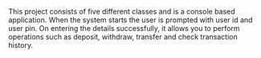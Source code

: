 This project consists of five different classes and is a console based application. When the system starts the user is prompted with user id and user pin. On entering the details successfully, it allows you to
perform operations such as deposit, withdraw, transfer and check transaction history.
